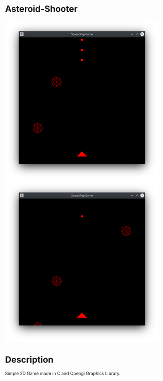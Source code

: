 # Asteroid-Shooter

<p align="center">
  <img src="Debug/Preview/Preview1.png"/>
  <img src="Debug/Preview/Preview2.png"/>
</p>

# Description

Simple 2D Game made in C and Opengl Graphics Library.

